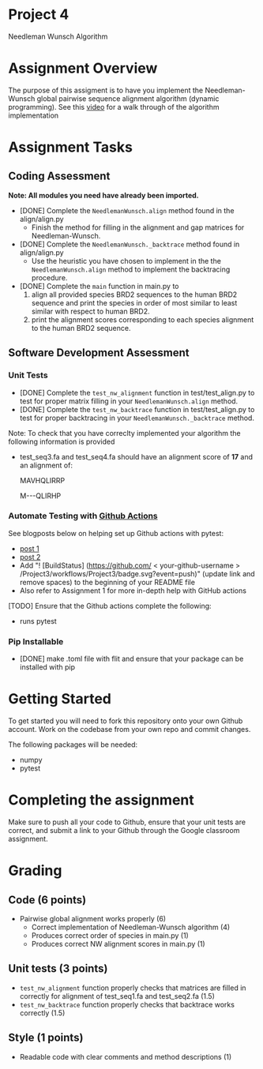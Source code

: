 # Project 4
Needleman Wunsch Algorithm


# Assignment Overview
The purpose of this assigment is to have you implement the Needleman-Wunsch global pairwise sequence alignment algorithm (dynamic programming).
See this [video](https://www.youtube.com/watch?v=NqYY0PJbD3s) for a walk through of the algorithm implementation

# Assignment Tasks
## Coding Assessment
**Note: All modules you need have already been imported.**
* [DONE] Complete the `NeedlemanWunsch.align` method found in the align/align.py 
	* Finish the method for filling in the alignment and gap matrices for Needleman-Wunsch.
* [DONE] Complete the `NeedlemanWunsch._backtrace` method found in align/align.py
  * Use the heuristic you have chosen to implement in the the `NeedlemanWunsch.align` method to implement the backtracing procedure.
* [DONE] Complete the `main` function in main.py to 
    1. align all provided species BRD2 sequences to the human BRD2 sequence and print the species in order of most similar to least similar with respect to human BRD2.
    2. print the alignment scores corresponding to each species alignment to the human BRD2 sequence.

## Software Development Assessment
### Unit Tests
* [DONE] Complete the `test_nw_alignment` function in test/test_align.py to test for proper matrix filling in your `NeedlemanWunsch.align` method.
* [DONE] Complete the `test_nw_backtrace` function in test/test_align.py to test for proper backtracing in your `NeedlemanWunsch._backtrace` method.

Note: To check that you have correclty implemented your algorithm the following information is provided
* test_seq3.fa and test_seq4.fa should have an alignment score of **17** and an alignment of:

	MAVHQLIRRP
	
	M---QLIRHP

### Automate Testing with [Github Actions](https://docs.github.com/en/actions)
  See blogposts below on helping set up Github actions with pytest:
   * [post 1](https://blog.dennisokeeffe.com/blog/2021-08-08-pytest-with-github-actions)
   * [post 2](https://mattsegal.dev/pytest-on-github-actions.html)
   * Add "! [BuildStatus] (https://github.com/ < your-github-username > /Project3/workflows/Project3/badge.svg?event=push)" (update link and remove spaces) to the beginning of your README file
   * Also refer to Assignment 1 for more in-depth help with GitHub actions

[TODO] Ensure that the Github actions complete the following:
  * runs pytest

### Pip Installable
* [DONE] make .toml file with flit and ensure that your package can be installed with pip

# Getting Started
To get started you will need to fork this repository onto your own Github account. Work on the codebase from your own repo and commit changes. 

The following packages will be needed:
* numpy
* pytest

# Completing the assignment
Make sure to push all your code to Github, ensure that your unit tests are correct, and submit a link to your Github through the Google classroom assignment.

# Grading
## Code (6 points)
* Pairwise global alignment works properly (6)
    * Correct implementation of Needleman-Wunsch algorithm (4)
    * Produces correct order of species in main.py (1) 
    * Produces correct NW alignment scores in main.py (1)

## Unit tests (3 points)
* `test_nw_alignment` function properly checks that matrices are filled in correctly for alignment of test_seq1.fa and test_seq2.fa (1.5)
* `test_nw_backtrace` function properly checks that backtrace works correctly (1.5)

## Style (1 points)
* Readable code with clear comments and method descriptions (1)

